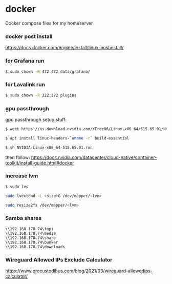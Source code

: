 # docker

Docker compose files for my homeserver


### docker post install
https://docs.docker.com/engine/install/linux-postinstall/


### for Grafana run
```bash
$ sudo chown -R 472:472 data/grafana/
```


### for Lavalink run 
```bash
$ sudo chown -R 322:322 plugins
```

### gpu passthrough
gpu passthrough setup stuff:

```bash
$ wget https://us.download.nvidia.com/XFree86/Linux-x86_64/515.65.01/NVIDIA-Linux-x86_64-515.65.01.run

$ apt install linux-headers-`uname -r` build-essential

$ sh NVIDIA-Linux-x86_64-515.65.01.run
```

then follow: https://docs.nvidia.com/datacenter/cloud-native/container-toolkit/install-guide.html#docker

### increase lvm

```bash
$ sudo lvs
```

```bash
sudo lvextend -L <size>G /dev/mapper/<lvm>
```

```bash
sudo resize2fs /dev/mapper/<lvm>
```

### Samba shares

```
\\192.168.178.74\topi
\\192.168.178.74\media
\\192.168.178.74\share
\\192.168.178.74\bunker
\\192.168.178.74\downloads
```

### Wireguard Allowed IPs Exclude Calculator

https://www.procustodibus.com/blog/2021/03/wireguard-allowedips-calculator/
